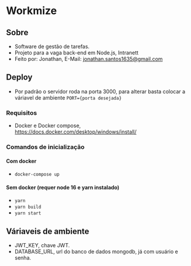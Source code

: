 # Workmize

## Sobre

* Software de gestão de tarefas.
* Projeto para a vaga back-end em Node.js, Intranett
* Feito por: Jonathan, E-Mail: jonathan.santos1635@gmail.com
  
## Deploy

* Por padrão o servidor roda na porta 3000, para alterar basta colocar a váriavel de ambiente `PORT={porta desejada}`

### Requisitos

* Docker e Docker compose, https://docs.docker.com/desktop/windows/install/
  
### Comandos de inicialização

#### Com docker

* `docker-compose up`

#### Sem docker (requer node 16 e yarn instalado)

* `yarn`
* `yarn build`
* `yarn start`

## Váriaveis de ambiente

* JWT_KEY, chave JWT.
* DATABASE_URL, url do banco de dados mongodb, já com usuário e senha.